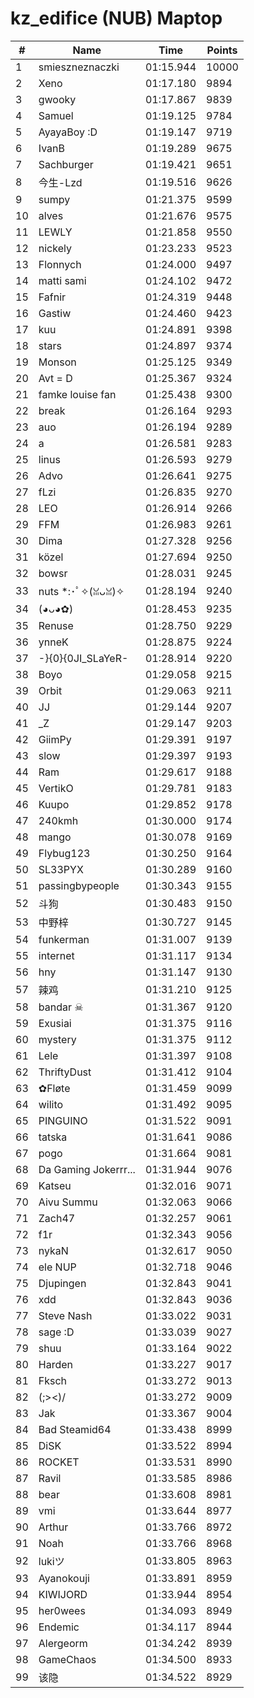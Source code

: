 # kz_edifice (NUB) Maptop

|  # | Name | Time | Points |
|-------------- | -------------- | -------------- | -------------- | 
| 1 | smieszneznaczki | 01:15.944 | 10000 | 
| 2 | Xeno | 01:17.180 | 9894 | 
| 3 | gwooky | 01:17.867 | 9839 | 
| 4 | Samuel | 01:19.125 | 9784 | 
| 5 | AyayaBoy :D | 01:19.147 | 9719 | 
| 6 | IvanB | 01:19.289 | 9675 | 
| 7 | Sachburger | 01:19.421 | 9651 | 
| 8 | 今生-Lzd | 01:19.516 | 9626 | 
| 9 | sumpy | 01:21.375 | 9599 | 
| 10 | alves | 01:21.676 | 9575 | 
| 11 | LEWLY | 01:21.858 | 9550 | 
| 12 | nickely | 01:23.233 | 9523 | 
| 13 | Flonnych | 01:24.000 | 9497 | 
| 14 | matti sami | 01:24.102 | 9472 | 
| 15 | Fafnir | 01:24.319 | 9448 | 
| 16 | Gastiw | 01:24.460 | 9423 | 
| 17 | kuu | 01:24.891 | 9398 | 
| 18 | stars | 01:24.897 | 9374 | 
| 19 | Monson | 01:25.125 | 9349 | 
| 20 | Avt = D | 01:25.367 | 9324 | 
| 21 | famke louise fan | 01:25.438 | 9300 | 
| 22 | break | 01:26.164 | 9293 | 
| 23 | auo | 01:26.194 | 9289 | 
| 24 | a | 01:26.581 | 9283 | 
| 25 | linus | 01:26.593 | 9279 | 
| 26 | Advo | 01:26.641 | 9275 | 
| 27 | fLzi | 01:26.835 | 9270 | 
| 28 | LEO | 01:26.914 | 9266 | 
| 29 | FFM | 01:26.983 | 9261 | 
| 30 | Dima | 01:27.328 | 9256 | 
| 31 | közel | 01:27.694 | 9250 | 
| 32 | bowsr | 01:28.031 | 9245 | 
| 33 | nuts *:･ﾟ✧(ꈍᴗꈍ)✧ | 01:28.194 | 9240 | 
| 34 | (◕ᴗ◕✿) | 01:28.453 | 9235 | 
| 35 | Renuse | 01:28.750 | 9229 | 
| 36 | ynneK | 01:28.875 | 9224 | 
| 37 | -}{0}{0JI_SLaYeR- | 01:28.914 | 9220 | 
| 38 | Boyo | 01:29.058 | 9215 | 
| 39 | Orbit | 01:29.063 | 9211 | 
| 40 | JJ | 01:29.144 | 9207 | 
| 41 | _Z | 01:29.147 | 9203 | 
| 42 | GiimPy | 01:29.391 | 9197 | 
| 43 | slow | 01:29.397 | 9193 | 
| 44 | Ram | 01:29.617 | 9188 | 
| 45 | VertikO | 01:29.781 | 9183 | 
| 46 | Kuupo | 01:29.852 | 9178 | 
| 47 | 240kmh | 01:30.000 | 9174 | 
| 48 | mango | 01:30.078 | 9169 | 
| 49 | Flybug123 | 01:30.250 | 9164 | 
| 50 | SL33PYX | 01:30.289 | 9160 | 
| 51 | passingbypeople | 01:30.343 | 9155 | 
| 52 | 斗狗 | 01:30.483 | 9150 | 
| 53 | 中野梓 | 01:30.727 | 9145 | 
| 54 | funkerman | 01:31.007 | 9139 | 
| 55 | internet | 01:31.117 | 9134 | 
| 56 | hny | 01:31.147 | 9130 | 
| 57 | 辣鸡 | 01:31.210 | 9125 | 
| 58 | bandar ☠ | 01:31.367 | 9120 | 
| 59 | Exusiai | 01:31.375 | 9116 | 
| 60 | mystery | 01:31.375 | 9112 | 
| 61 | Lele | 01:31.397 | 9108 | 
| 62 | ThriftyDust | 01:31.412 | 9104 | 
| 63 | ✿Fløte | 01:31.459 | 9099 | 
| 64 | wilito | 01:31.492 | 9095 | 
| 65 | PINGUINO | 01:31.522 | 9091 | 
| 66 | tatska | 01:31.641 | 9086 | 
| 67 | pogo | 01:31.664 | 9081 | 
| 68 | Da Gaming Jokerrr... | 01:31.944 | 9076 | 
| 69 | Katseu | 01:32.016 | 9071 | 
| 70 | Aivu Summu | 01:32.063 | 9066 | 
| 71 | Zach47 | 01:32.257 | 9061 | 
| 72 | f1r | 01:32.343 | 9056 | 
| 73 | nykaN | 01:32.617 | 9050 | 
| 74 | ele NUP | 01:32.718 | 9046 | 
| 75 | Djupingen | 01:32.843 | 9041 | 
| 76 | xdd | 01:32.843 | 9036 | 
| 77 | Steve Nash | 01:33.022 | 9031 | 
| 78 | sage :D | 01:33.039 | 9027 | 
| 79 | shuu | 01:33.164 | 9022 | 
| 80 | Harden | 01:33.227 | 9017 | 
| 81 | Fksch | 01:33.272 | 9013 | 
| 82 | (;><)/ | 01:33.272 | 9009 | 
| 83 | Jak | 01:33.367 | 9004 | 
| 84 | Bad Steamid64 | 01:33.438 | 8999 | 
| 85 | DiSK | 01:33.522 | 8994 | 
| 86 | ROCKET | 01:33.531 | 8990 | 
| 87 | Ravil | 01:33.585 | 8986 | 
| 88 | bear | 01:33.608 | 8981 | 
| 89 | vmi | 01:33.644 | 8977 | 
| 90 | Arthur | 01:33.766 | 8972 | 
| 91 | Noah | 01:33.766 | 8968 | 
| 92 | lukiツ | 01:33.805 | 8963 | 
| 93 | Ayanokouji | 01:33.891 | 8959 | 
| 94 | KIWIJORD | 01:33.944 | 8954 | 
| 95 | her0wees | 01:34.093 | 8949 | 
| 96 | Endemic | 01:34.117 | 8944 | 
| 97 | Alergeorm | 01:34.242 | 8939 | 
| 98 | GameChaos | 01:34.500 | 8933 | 
| 99 | 该隐 | 01:34.522 | 8929 | 

